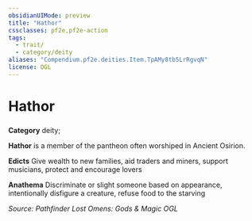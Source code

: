 ```yaml
---
obsidianUIMode: preview
title: "Hathor"
cssclasses: pf2e,pf2e-action
tags:
  - trait/
  - category/deity
aliases: "Compendium.pf2e.deities.Item.TpAMy8tb5LrRgvqN"
license: OGL
---
```

# Hathor

### 

**Category** deity; 




**Hathor** is a member of the pantheon often worshiped in Ancient Osirion.

**Edicts** Give wealth to new families, aid traders and miners, support musicians, protect and encourage lovers

**Anathema** Discriminate or slight someone based on appearance, intentionally disfigure a creature, refuse food to the starving

*Source: Pathfinder Lost Omens: Gods & Magic*
*OGL*